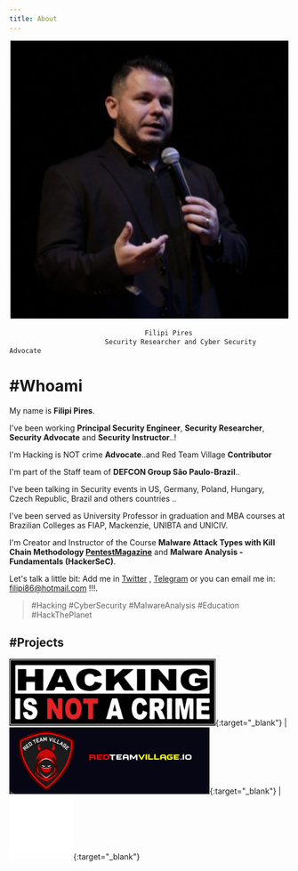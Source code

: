 ```yaml
---
title: About
---
```

<p align="center">
  <img height="500" src="/assets/img/sample/avatar.jpg">
</p>


                                      Filipi Pires 
                            Security Researcher and Cyber Security Advocate

# #Whoami

My name is **Filipi Pires**. 

I've been working **Principal Security Engineer**, **Security Researcher**, **Security Advocate** and **Security Instructor**..!

I'm Hacking is NOT crime **Advocate**..and Red Team Village **Contributor**

I'm part of the Staff team of **DEFCON Group São Paulo-Brazil**..

I've been talking in Security events in US, Germany, Poland, Hungary, Czech Republic, Brazil and others countries .. 

I've been served as University Professor in graduation and MBA courses at Brazilian Colleges as FIAP, Mackenzie, UNIBTA and UNICIV.

I'm Creator and Instructor of the Course **Malware Attack Types with Kill Chain Methodology <a href="https://pentestmag.com/course/malware-attack-types-with-kill-chain-methodology-w44/" target=_blank_>PentestMagazine</a>** and **Malware Analysis - Fundamentals (HackerSeC)**.

Let's talk a little bit: Add me in <a href="https://twitter.com/FilipiPires" target=_blank_>Twitter</a> , <a href="https://t.me/filipi86" target=_blank_>Telegram</a> or you can email me in:  <filipi86@hotmail.com> !!!.

> #Hacking #CyberSecurity #MalwareAnalysis #Education #HackThePlanet 

## #Projects

[<img src="/assets/img/sample/HINAC.png" height="120">](https://www.hackingisnotacrime.org/){:target="_blank"} | [<img src="/assets/img/sample/RTV.png" height="120">](https://redteamvillage.io){:target="_blank"} | [<img src="/assets/img/sample/DCG5511.jpg" height="115">](https://linktr.ee/dcg5511){:target="_blank"} 
